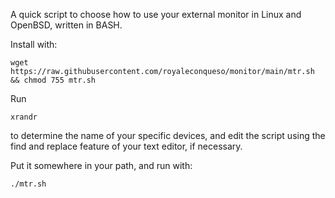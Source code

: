 A quick script to choose how to use your external monitor in Linux and OpenBSD, written in BASH.

Install with:

```
wget https://raw.githubusercontent.com/royaleconqueso/monitor/main/mtr.sh && chmod 755 mtr.sh
```

Run

```
xrandr 
```

to determine the name of your specific devices, and edit the script using the find and replace feature of your text editor, if necessary.

Put it somewhere in your path, and run with:

```
./mtr.sh
```
